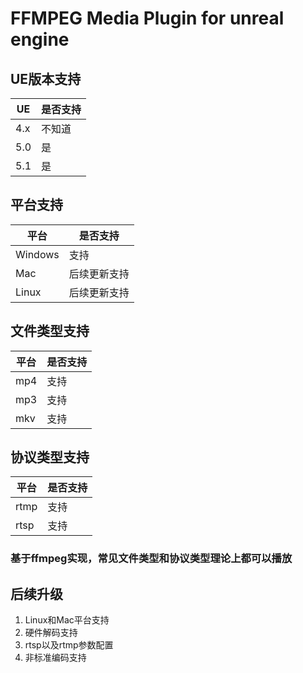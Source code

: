 FFMPEG Media Plugin for unreal engine 
===================================
## UE版本支持
|  UE   | 是否支持  |
|  ----  | ----  |
| 4.x  | 不知道 |
| 5.0  | 是 |
| 5.1  | 是 |

## 平台支持
|  平台   | 是否支持  |
|  ----  | ----  |
| Windows | 支持 |
| Mac  | 后续更新支持 |
| Linux  | 后续更新支持 |

## 文件类型支持
|  平台   | 是否支持  |
|  ----  | ----  |
| mp4 | 支持 |
| mp3  | 支持 |
| mkv | 支持|

## 协议类型支持
|  平台   | 是否支持  |
|  ----  | ----  |
| rtmp | 支持 |
| rtsp  | 支持 |

### 基于ffmpeg实现，常见文件类型和协议类型理论上都可以播放

## 后续升级
1. Linux和Mac平台支持
2. 硬件解码支持
3. rtsp以及rtmp参数配置
4. 非标准编码支持

